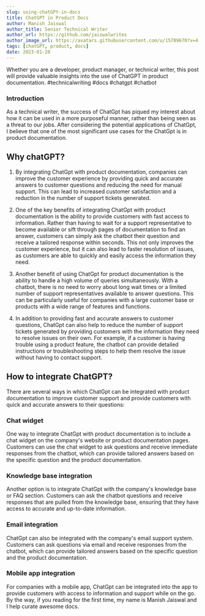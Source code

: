 ```yaml
---
slug: using-chatGPt-in-docs
title: ChatGPT in Product Docs
author: Manish Jaiswal
author_title: Senior Technical Writer
author_url: https://github.com/jaiswalwrites
author_image_url: https://avatars.githubusercontent.com/u/15789670?v=4
tags: [chatGPT, product, docs]
date: 2023-01-20
---
```


Whether you are a developer, product manager, or technical writer, this post will provide valuable insights into the use of ChatGPT in product documentation. #technicalwriting #docs #chatgpt #chatbot 

<!--truncate-->



### Introduction

As a technical writer, the success of ChatGpt has piqued my interest about how it can be used in a more purposeful manner, rather than being seen as a threat to our jobs. After considering the potential applications of ChatGpt, I believe that one of the most significant use cases for the ChatGpt is in product documentation. 

## Why chatGPT?

1. By integrating ChatGpt with product documentation, companies can improve the customer experience by providing quick and accurate answers to customer questions and reducing the need for manual support. This can lead to increased customer satisfaction and a reduction in the number of support tickets generated.

2. One of the key benefits of integrating ChatGpt with product documentation is the ability to provide customers with fast access to information. Rather than having to wait for a support representative to become available or sift through pages of documentation to find an answer, customers can simply ask the chatbot their question and receive a tailored response within seconds. 
This not only improves the customer experience, but it can also lead to faster resolution of issues, as customers are able to quickly and easily access the information they need.

3. Another benefit of using ChatGpt for product documentation is the ability to handle a high volume of queries simultaneously. With a chatbot, there is no need to worry about long wait times or a limited number of support representatives available to answer questions. 
This can be particularly useful for companies with a large customer base or products with a wide range of features and functions.

4. In addition to providing fast and accurate answers to customer questions, ChatGpt can also help to reduce the number of support tickets generated by providing customers with the information they need to resolve issues on their own. 
For example, if a customer is having trouble using a product feature, the chatbot can provide detailed instructions or troubleshooting steps to help them resolve the issue without having to contact support.

## How to integrate ChatGPT?

There are several ways in which ChatGpt can be integrated with product documentation to improve customer support and provide customers with quick and accurate answers to their questions:

### Chat widget 
One way to integrate ChatGpt with product documentation is to include a chat widget on the company's website or product documentation pages. Customers can use the chat widget to ask questions and receive immediate responses from the chatbot, which can provide tailored answers based on the specific question and the product documentation.

### Knowledge base integration 
Another option is to integrate ChatGpt with the company's knowledge base or FAQ section. Customers can ask the chatbot questions and receive responses that are pulled from the knowledge base, ensuring that they have access to accurate and up-to-date information.

### Email integration 
ChatGpt can also be integrated with the company's email support system. Customers can ask questions via email and receive responses from the chatbot, which can provide tailored answers based on the specific question and the product documentation.


### Mobile app integration
For companies with a mobile app, ChatGpt can be integrated into the app to provide customers with access to information and support while on the go.
By the way, if you reading for the first time, my name is Manish Jaiswal and I help curate awesome docs.
